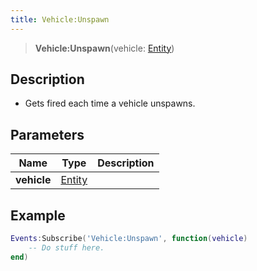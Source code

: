 ```yaml
---
title: Vehicle:Unspawn
---
```


> **Vehicle:Unspawn**(vehicle: [Entity](/vext/ref/shared/type/entity))

## Description 

- Gets fired each time a vehicle unspawns.

## Parameters

| Name | Type | Description |
| ---- | ---- | ----------- |
| **vehicle** | [Entity](/vext/ref/shared/type/entity) |  |

## Example

```lua
Events:Subscribe('Vehicle:Unspawn', function(vehicle)
    -- Do stuff here.
end)
```
